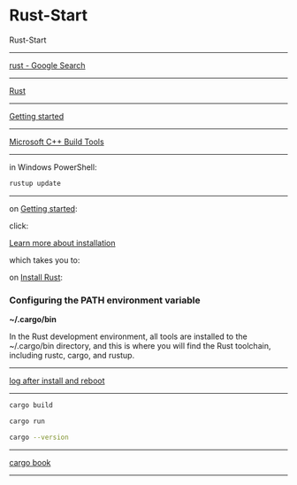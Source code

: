 # Rust-Start

Rust-Start

____

[rust - Google Search](https://www.google.com/search?q=rust&oq=rust&gs_lcrp=EgZjaHJvbWUyBggAEEUYOTIHCAEQABiPAjIHCAIQABiPAjIHCAMQABiPAtIBBzQzNWowajeoAgCwAgA&sourceid=chrome&ie=UTF-8)
____

[Rust](https://www.rust-lang.org/)

____

[Getting started](https://www.rust-lang.org/learn/get-started)

____

[Microsoft C++ Build Tools](https://visualstudio.microsoft.com/visual-cpp-build-tools/)

____

in Windows PowerShell:

```bash
rustup update
```

____

on [Getting started](https://www.rust-lang.org/learn/get-started):

click:

[Learn more about installation](https://www.rust-lang.org/learn/get-started#:~:text=LEARN%20MORE%20ABOUT%20INSTALLATION)

which takes you to:

on [Install Rust](https://www.rust-lang.org/tools/install):

### Configuring the PATH environment variable

**~/.cargo/bin**

In the Rust development environment, all tools are installed to the ~/.cargo/bin directory, and this is where you will find the Rust toolchain, including rustc, cargo, and rustup.

____

[log after install and reboot](/documentation/afterInstallLog.md)

____

```bash
cargo build
```

```bash
cargo run
```

```bash
cargo --version
```

____

[cargo book](documentation/cargoBook.md)

____
